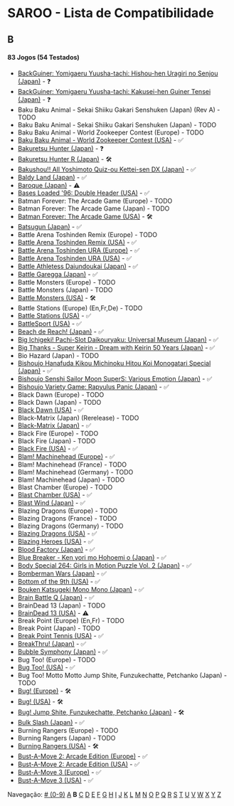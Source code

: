 # SAROO - Lista de Compatibilidade

## B

#### 83 Jogos (54 Testados)

- [BackGuiner: Yomigaeru Yuusha-tachi: Hishou-hen Uragiri no Senjou (Japan)](../../../Regions/Retails/Japan/T-19907G/01/README.md) - :question:
- [BackGuiner: Yomigaeru Yuusha-tachi: Kakusei-hen Guiner Tensei (Japan)](../../../Regions/Retails/Japan/T-19906G/01/README.md) - :question:
- Baku Baku Animal - Sekai Shiiku Gakari Senshuken (Japan) (Rev A) - TODO
- Baku Baku Animal - Sekai Shiiku Gakari Senshuken (Japan) - TODO
- Baku Baku Animal - World Zookeeper Contest (Europe) - TODO
- [Baku Baku Animal - World Zookeeper Contest (USA)](../../../Regions/Retails/USA/MK-81501/01/README.md) - :white_check_mark:
- [Bakuretsu Hunter (Japan)](../../../Regions/Retails/Japan/T-22402G/01/README.md) - :question:
- [Bakuretsu Hunter R (Japan)](../../../Regions/Retails/Japan/T-24903G/01/README.md) - :hammer_and_wrench:
- [Bakushou!! All Yoshimoto Quiz-ou Kettei-sen DX (Japan)](../../../Regions/Retails/Japan/T-20001G/01/README.md) - :white_check_mark:
- [Baldy Land (Japan)](../../../Regions/Retails/Japan/T-20608G/01/README.md) - :white_check_mark:
- [Baroque (Japan)](../../../Regions/Retails/Japan/T-33901G/01/README.md) - :warning:
- [Bases Loaded '96: Double Header (USA)](../../../Regions/Retails/USA/T-5703H/01/README.md) - :white_check_mark:
- Batman Forever: The Arcade Game (Europe) - TODO
- Batman Forever: The Arcade Game (Japan) - TODO
- [Batman Forever: The Arcade Game (USA)](../../../Regions/Retails/USA/T-8140H/01/README.md) - :hammer_and_wrench:
- [Batsugun (Japan)](../../../Regions/Retails/Japan/T-1248G/01/README.md) - :white_check_mark:
- Battle Arena Toshinden Remix (Europe) - TODO
- [Battle Arena Toshinden Remix (USA)](../../../Regions/Retails/USA/MK-81029/01/README.md) - :white_check_mark:
- [Battle Arena Toshinden URA (Europe)](../../../Regions/Retails/Europe/MK-81054/01/README.md) - :white_check_mark:
- [Battle Arena Toshinden URA (USA)](../../../Regions/Retails/USA/MK-81054/01/README.md) - :white_check_mark:
- [Battle Athletess Daiundoukai (Japan)](../../../Regions/Retails/Japan/T-24601G/01/README.md) - :white_check_mark:
- [Battle Garegga (Japan)](../../../Regions/Retails/Japan/T-10627G/01/README.md) - :white_check_mark:
- Battle Monsters (Europe) - TODO
- Battle Monsters (Japan) - TODO
- [Battle Monsters (USA)](../../../Regions/Retails/USA/T-8137H/01/README.md) - :hammer_and_wrench:
- Battle Stations (Europe) (En,Fr,De) - TODO
- [Battle Stations (USA)](../../../Regions/Retails/USA/T-5021H/01/README.md) - :white_check_mark:
- [BattleSport (USA)](../../../Regions/Retails/USA/T-8149H/01/README.md) - :white_check_mark:
- [Beach de Reach! (Japan)](../../../Regions/Retails/Japan/T-29004G/01/README.md) - :white_check_mark:
- [Big Ichigeki! Pachi-Slot Daikouryaku: Universal Museum (Japan)](../../../Regions/Retails/Japan/T-16704G/01/README.md) - :white_check_mark:
- [Big Thanks - Super Keirin - Dream with Keirin 50 Years (Japan)](../../../Regions/Retails/Japan/6106987/01/README.md) - :white_check_mark:
- Bio Hazard (Japan) - TODO
- [Bishoujo Hanafuda Kikou Michinoku Hitou Koi Monogatari Special (Japan)](../../../Regions/Retails/Japan/T-36701G/01/README.md) - :white_check_mark:
- [Bishoujo Senshi Sailor Moon SuperS: Various Emotion (Japan)](../../../Regions/Retails/Japan/T-15701G/01/README.md) - :white_check_mark:
- [Bishoujo Variety Game: Rapyulus Panic (Japan)](../../../Regions/Retails/Japan/T-21503G/01/README.md) - :white_check_mark:
- Black Dawn (Europe) - TODO
- Black Dawn (Japan) - TODO
- [Black Dawn (USA)](../../../Regions/Retails/USA/T-7027H/01/README.md) - :white_check_mark:
- Black-Matrix (Japan) (Rerelease) - TODO
- [Black-Matrix (Japan)](../../../Regions/Retails/Japan/T-20113G/01/README.md) - :white_check_mark:
- Black Fire (Europe) - TODO
- Black Fire (Japan) - TODO
- [Black Fire (USA)](../../../Regions/Retails/USA/MK-81003/01/README.md) - :white_check_mark:
- [Blam! Machinehead (Europe)](../../../Regions/Retails/Europe/T-11505H50/01/README.md) - :white_check_mark:
- Blam! Machinehead (France) - TODO
- Blam! Machinehead (Germany) - TODO
- Blam! Machinehead (Japan) - TODO
- Blast Chamber (Europe) - TODO
- [Blast Chamber (USA)](../../../Regions/Retails/USA/T-13003H/01/README.md) - :white_check_mark:
- [Blast Wind (Japan)](../../../Regions/Retails/Japan/T-1810G/01/README.md) - :white_check_mark:
- Blazing Dragons (Europe) - TODO
- Blazing Dragons (France) - TODO
- Blazing Dragons (Germany) - TODO
- [Blazing Dragons (USA)](../../../Regions/Retails/USA/T-15907H/01/README.md) - :white_check_mark:
- [Blazing Heroes (USA)](../../../Regions/Retails/USA/MK-81303/01/README.md) - :white_check_mark:
- [Blood Factory (Japan)](../../../Regions/Retails/Japan/T-12504G/01/README.md) - :white_check_mark:
- [Blue Breaker - Ken yori mo Hohoemi o (Japan)](../../../Regions/Retails/Japan/T-4315G/01/README.md) - :white_check_mark:
- [Body Special 264: Girls in Motion Puzzle Vol. 2 (Japan)](../../../Regions/Retails/Japan/T-21003G/01/README.md) - :white_check_mark:
- [Bomberman Wars (Japan)](../../../Regions/Retails/Japan/T-14320G/01/README.md) - :white_check_mark:
- [Bottom of the 9th (USA)](../../../Regions/Retails/USA/T-9505H/01/README.md) - :white_check_mark:
- [Bouken Katsugeki Mono Mono (Japan)](../../../Regions/Retails/Japan/T-21508G/01/README.md) - :white_check_mark:
- [Brain Battle Q (Japan)](../../../Regions/Retails/Japan/T-25701G/01/README.md) - :white_check_mark:
- BrainDead 13 (Japan) - TODO
- [BrainDead 13 (USA)](../../../Regions/Retails/USA/T-12103H/01/README.md) - :warning:
- Break Point (Europe) (En,Fr) - TODO
- Break Point (Japan) - TODO
- [Break Point Tennis (USA)](../../../Regions/Retails/USA/T-8145H/01/README.md) - :white_check_mark:
- [BreakThru! (Japan)](../../../Regions/Retails/Japan/T-21501G/01/README.md) - :white_check_mark:
- [Bubble Symphony (Japan)](../../../Regions/Retails/Japan/T-19905G/01/README.md) - :white_check_mark:
- Bug Too! (Europe) - TODO
- [Bug Too! (USA)](../../../Regions/Retails/USA/MK-81040/01/README.md) - :white_check_mark:
- Bug Too! Motto Motto Jump Shite, Funzukechatte, Petchanko (Japan) - TODO
- [Bug! (Europe)](../../../Regions/Retails/Europe/MK-81004/01/README.md) - :hammer_and_wrench:
- [Bug! (USA)](../../../Regions/Retails/USA/GM-81004/01/README.md) - :hammer_and_wrench:
- [Bug! Jump Shite, Funzukechatte, Petchanko (Japan)](../../../Regions/Retails/Japan/GS-9063/01/README.md) - :hammer_and_wrench:
- [Bulk Slash (Japan)](../../../Regions/Retails/Japan/T-14310G/01/README.md) - :white_check_mark:
- Burning Rangers (Europe) - TODO
- Burning Rangers (Japan) - TODO
- [Burning Rangers (USA)](../../../Regions/Retails/USA/MK-81803/01/README.md) - :hammer_and_wrench:
- [Bust-A-Move 2: Arcade Edition (Europe)](../../../Regions/Retails/Europe/T-8132H-50/01/README.md) - :white_check_mark:
- [Bust-A-Move 2: Arcade Edition (USA)](../../../Regions/Retails/USA/T-8132H/01/README.md) - :white_check_mark:
- [Bust-A-Move 3 (Europe)](../../../Regions/Retails/Europe/T-8155H-50/01/README.md) - :white_check_mark:
- [Bust-A-Move 3 (USA)](../../../Regions/Retails/USA/T-31103H/01/README.md) - :white_check_mark:

Navegação:
[# (0-9)](./09.md) [A](./A.md) **B** [C](./C.md) [D](./D.md) [E](./E.md) [F](./F.md) [G](./G.md) [H](./H.md) [I](./I.md) [J](./J.md) [K](./K.md) [L](./L.md) [M](./M.md) [N](./N.md) [O](./O.md) [P](./P.md) [Q](./Q.md) [R](./R.md) [S](./S.md) [T](./T.md) [U](./U.md) [V](./V.md) [W](./W.md) [X](./X.md) [Y](./Y.md) [Z](./Z.md)
